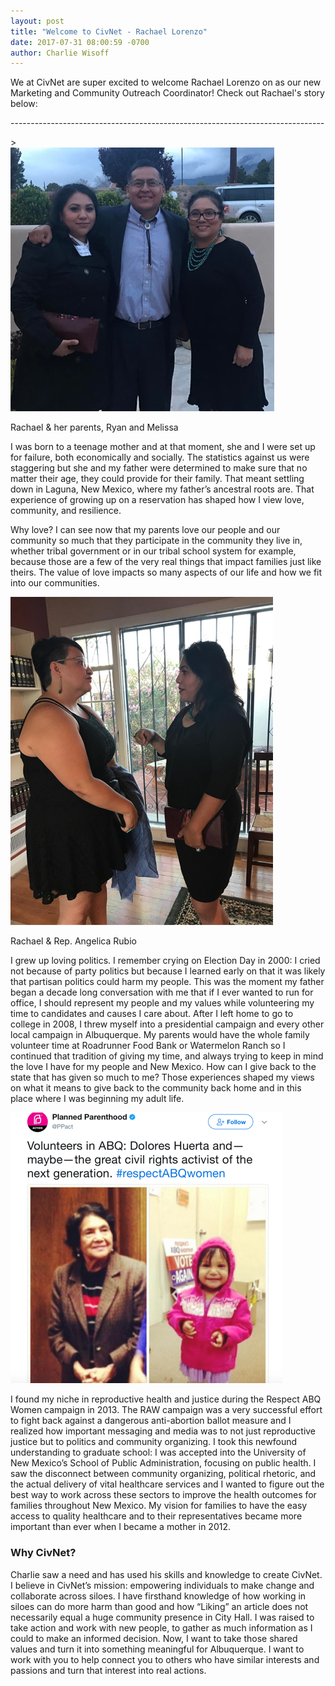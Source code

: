 ```yaml
---
layout: post
title: "Welcome to CivNet - Rachael Lorenzo"
date: 2017-07-31 08:00:59 -0700
author: Charlie Wisoff
---
```

<p>We at CivNet are super excited to welcome Rachael Lorenzo on as our new Marketing and Community Outreach Coordinator! Check out Rachael's story below:</p>

<p class="blog_divider">------------------------------------------------------------------------------</p>>

<div class="blog_image_container_right">
	<img src="/images/rachael_family.png" class="blog_image">
	<p class="blog_subtitle">Rachael & her parents, Ryan and Melissa</p> 
</div>

<p>I was born to a teenage mother and at that moment, she and I were set up for failure, both economically and socially.  The statistics against us were staggering but she and my father were determined to make sure that no matter their age, they could provide for their family.  That meant settling down in Laguna, New Mexico, where my father’s ancestral roots are.  That experience of growing up on a reservation has shaped how I view love, community, and resilience.<p>


<p>Why love?  I can see now that my parents love our people and our community so much that they participate in the community they live in, whether tribal government or in our tribal school system for example, because those are a few of the very real things that impact families just like theirs.  The value of love impacts so many aspects of our life and how we fit into our communities.<p>  


<div class="blog_image_container_left">
	<img src="/images/Rachael_and_rep.png" class="blog_image">
	<p class="blog_subtitle">Rachael & Rep. Angelica Rubio</p> 
</div>

<p>I grew up loving politics.  I remember crying on Election Day in 2000: I cried not because of party politics but because I learned early on that it was likely that partisan politics could harm my people.  This was the moment my father began a decade long conversation with me that if I ever wanted to run for office, I should represent my people and my values while volunteering my time to candidates and causes I care about. After I left home to go to college in 2008, I threw myself into a presidential campaign and every other local campaign in Albuquerque.  My parents would have the whole family volunteer time at Roadrunner Food Bank or Watermelon Ranch so I continued that tradition of giving my time, and always trying to keep in mind the love I have for my people and New Mexico.  How can I give back to the state that has given so much to me?  Those experiences shaped my views on what it means to give back to the community back home and in this place where I was beginning my adult life.</p>  

<div class="blog_image_container_right">
	<img src="/images/Rachael_twitter.png" class="blog_image">
</div>

<p>I found my niche in reproductive health and justice during the Respect ABQ Women campaign in 2013.  The RAW campaign was a very successful effort to fight back against a dangerous anti-abortion ballot measure and I realized how important messaging and media was to not just reproductive justice but to politics and community organizing.  I took this newfound understanding to graduate school: I was accepted into the University of New Mexico’s School of Public Administration, focusing on public health.  I saw the disconnect between community organizing, political rhetoric, and the actual delivery of vital healthcare services and I wanted to figure out the best way to work across these sectors to improve the health outcomes for families throughout New Mexico.  My vision for families to have the easy access to quality healthcare and to their representatives became more important than ever when I became a mother in 2012.</p>
  
<h3>Why CivNet?</h3> 

<p>Charlie saw a need and has used his skills and knowledge to create CivNet.  I believe in CivNet’s mission: empowering individuals to make change and collaborate across siloes.  I have firsthand knowledge of how working in siloes can do more harm than good and how “Liking” an article does not necessarily equal a huge community presence in City Hall.  I was raised to take action and work with new people, to gather as much information as I could to make an informed decision.  Now, I want to take those shared values and turn it into something meaningful for Albuquerque.  I want to work with you to help connect you to others who have similar interests and passions and turn that interest into real actions.</p>


